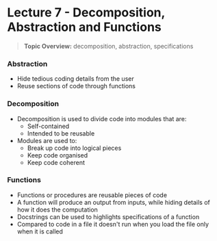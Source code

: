 # Lecture 7 - Decomposition, Abstraction and Functions

> **Topic Overview:** decomposition, abstraction, specifications

### Abstraction
- Hide tedious coding details from the user
- Reuse sections of code through functions

### Decomposition
- Decomposition is used to divide code into modules that are:
  - Self-contained
  - Intended to be reusable
- Modules are used to:
  - Break up code into logical pieces
  - Keep code organised
  - Keep code coherent

### Functions
- Functions or procedures are reusable pieces of code
- A function will produce an output from inputs, while hiding details of how it does the computation
- Docstrings can be used to highlights specifications of a function
- Compared to code in a file it doesn't run when you load the file only when it is called
